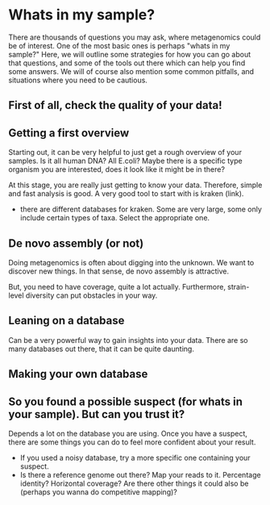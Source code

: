 # Whats in my sample?

There are thousands of questions you may ask, where metagenomics could be of interest. One of the most basic ones is perhaps "whats in my sample?" Here, we will outline some strategies for how you can go about that questions, and some of the tools out there which can help you find some answers. We will of course also mention some common pitfalls, and situations where you need to be cautious.

## First of all, check the quality of your data!

## Getting a first overview

Starting out, it can be very helpful to just get a rough overview of your samples. Is it all human DNA? All E.coli? Maybe there is a specific type organism you are interested, does it look like it might be in there?

At this stage, you are really just getting to know your data. Therefore, simple and fast analysis is good. A very good tool to start with is kraken (link).

- there are different databases for kraken. Some are very large, some only include certain types of taxa. Select the appropriate one.

## De novo assembly (or not)

Doing metagenomics is often about digging into the unknown. We want to discover new things. In that sense, de novo assembly is attractive. 

But, you need to have coverage, quite a lot actually. Furthermore, strain-level diversity can put obstacles in your way.

## Leaning on a database

Can be a very powerful way to gain insights into your data. There are so many databases out there, that it can be quite daunting.

## Making your own database

## So you found a possible suspect (for whats in your sample). But can you trust it?

Depends a lot on the database you are using. Once you have a suspect, there are some things you can do to feel more confident about your result.

- If you used a noisy database, try a more specific one containing your suspect.
- Is there a reference genome out there? Map your reads to it. Percentage identity? Horizontal coverage? Are there other things it could also be (perhaps you wanna do competitive mapping)?
